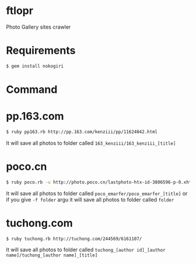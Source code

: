 ftlopr
======

Photo Gallery sites crawler

Requirements
======
```bash
$ gem install nokogiri
```


Command
======

# pp.163.com
```bash
$ ruby pp163.rb http://pp.163.com/kenziii/pp/11624042.html
```

It will save all photos to folder called `163_kenziii/163_kenziii_[title]`

# poco.cn
```bash
$ ruby poco.rb -u http://photo.poco.cn/lastphoto-htx-id-3806596-p-0.xhtml [-f folder]
```

It will save all photos to folder called `poco_emarfer/poco_emarfer_[title]`
or if you give `-f folder` argu it will save all photos to folder called `folder`

# tuchong.com
```bash
$ ruby tuchong.rb http://tuchong.com/244569/6161107/
```

It will save all photos to folder called `tuchong_[author id]_[author name]/tuchong_[author name]_[title]`
